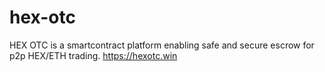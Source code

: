 # hex-otc
HEX OTC is a smartcontract platform enabling safe and secure escrow for p2p HEX/ETH trading.
https://hexotc.win
